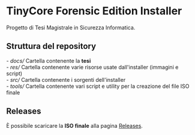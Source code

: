 # TinyCore Forensic Edition Installer

Progetto di Tesi Magistrale in Sicurezza Informatica.

## Struttura del repository

*- docs/* Cartella contenente la **tesi**<br>
*- res/* Cartella contenente varie risorse usate dall'installer (immagini e script)<br>
*- src/* Cartella contenente i sorgenti dell'installer<br>
*- tools/* Cartella contenente vari script e utility per la creazione del file ISO finale<br>

## Releases

È possibile scaricare la **ISO finale** alla pagina [Releases](https://github.com/Flavius12/TinyCore-FE-Installer/releases).